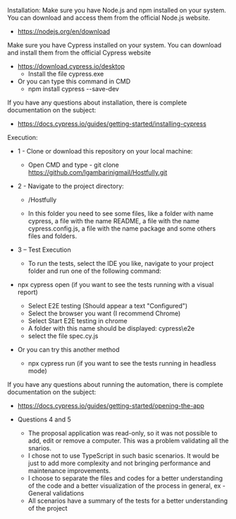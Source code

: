 Installation:
Make sure you have Node.js and npm installed on your system. You can download and access them from the official Node.js website.
   - https://nodejs.org/en/download
   
Make sure you have Cypress installed on your system. You can download and install them from the official Cypress website
- https://download.cypress.io/desktop
  - Install the file cypress.exe
- Or you can type this command in CMD
   - npm install cypress --save-dev

If you have any questions about installation, there is complete documentation on the subject:
- https://docs.cypress.io/guides/getting-started/installing-cypress

Execution:
- 1 - Clone or download this repository on your local machine:
  - Open CMD and type - git clone https://github.com/lgambarinigmail/Hostfully.git

- 2 - Navigate to the project directory:
  - /Hostfully

  - In this folder you need to see some files, like a folder with name cypress, a file with the name README, a file with the name cypress.config.js, a file with the name package and some others files and folders. 

- 3 – Test Execution
  - To run the tests, select the IDE you like, navigate to your project folder and run one of the following command:

- npx cypress open (if you want to see the tests running with a visual report)
  - Select E2E testing (Should appear a text "Configured")
  - Select the browser you want (I recommend Chrome)
  - Select Start E2E testing in chrome
  - A folder with this name should be displayed: cypress\e2e
  - select the file spec.cy.js
- Or you can try this another method
  - npx cypress run (if you want to see the tests running in headless mode)

If you have any questions about running the automation, there is complete documentation on the subject:
   - https://docs.cypress.io/guides/getting-started/opening-the-app
   
- Questions 4 and 5
  - The proposal application was read-only, so it was not possible to add, edit or remove a computer. This was a problem validating all the snarios.
  - I chose not to use TypeScript in such basic scenarios. It would be just to  add more complexity and not bringing performance and maintenance improvements.
  - I choose to separate the files and codes for a better understanding of the code and a better visualization of the process in general, ex - General validations
  - All scenarios have a summary of the tests for a better understanding of the project

